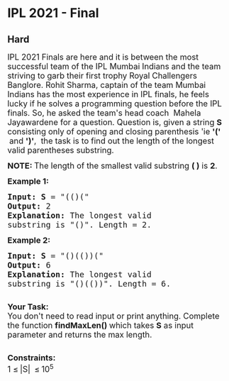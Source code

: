 # IPL 2021 - Final
## Hard 
<div class="problem-statement">
                <p></p><p><span style="font-size:18px">IPL 2021 Finals are here and it is between the most successful team of the IPL Mumbai Indians and the team striving to garb their first trophy Royal Challengers Banglore. Rohit Sharma, captain of the team Mumbai Indians has the most experience in IPL finals, he feels lucky if he solves a programming question before the IPL finals. So, he asked the team's head coach&nbsp; Mahela Jayawardene for a question. Question is</span><span style="font-size:18px">, given a string <strong>S </strong>consisting only of opening and closing parenthesis 'ie <strong>'(' &nbsp;</strong>and <strong>')'</strong>,&nbsp; the task is to find out the length of the longest valid parentheses</span><span style="font-size:18px"> substring.</span></p>

<p><span style="font-size:18px"><strong>NOTE: </strong>The length of the smallest valid substring&nbsp;<strong>( )</strong> is <strong>2</strong>.</span></p>

<p><span style="font-size:18px"><strong>Example 1:</strong></span></p>

<pre style="position: relative;"><span style="font-size:18px"><strong>Input: S</strong> = "(()(</span><span style="font-size:18px">"
<strong>Output:</strong> 2
<strong>Explanation: </strong>The longest valid 
substring is "()". Length = 2.</span>
<div class="open_grepper_editor" title="Edit &amp; Save To Grepper"></div></pre>

<p><span style="font-size:18px"><strong>Example 2:</strong></span></p>

<pre style="position: relative;"><span style="font-size:18px"><strong>Input: S</strong> = "()(())(</span><span style="font-size:18px">"
<strong>Output:</strong> 6
<strong>Explanation: </strong>The longest valid 
substring is "()(())</span><span style="font-size:18px">". Length = 6.</span><div class="open_grepper_editor" title="Edit &amp; Save To Grepper"></div></pre>

<p><br>
<span style="font-size:18px"><strong>Your Task: &nbsp;</strong><br>
You don't need to read input or print anything. Complete the function <strong>findMaxLen()&nbsp;</strong>which takes <strong>S</strong>&nbsp;as input parameter and returns the max length.</span></p>

<p><br>
<span style="font-size:18px"><strong>Constraints:</strong><br>
1 </span> <span style="font-size:18px">≤</span> <span style="font-size:18px"> |S|&nbsp;</span> <span style="font-size:18px">≤</span> <span style="font-size:18px"> 10<sup>5</sup></span></p>
 <p></p>
            </div>